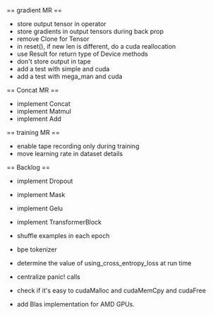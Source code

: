 == gradient MR ==

- store output tensor in operator
- store gradients in output tensors during back prop
- remove Clone for Tensor
- in reset(), if new len is different, do a cuda reallocation
- use Result for return type of Device methods
- don't store output in tape
- add a test with simple and cuda
- add a test with mega_man and cuda

== Concat MR ==

- implement Concat
- implement Matmul
- implement Add

== training MR ==
- enable tape recording only during training
- move learning rate in dataset details

== Backlog ==
- implement Dropout
- implement Mask
- implement Gelu
- implement TransformerBlock

- shuffle examples in each epoch
- bpe tokenizer

- determine the value of using_cross_entropy_loss at run time
- centralize panic! calls
- check if it's easy to cudaMalloc and cudaMemCpy and cudaFree
- add Blas implementation for AMD GPUs.
